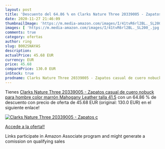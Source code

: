 ```yaml
---
layout: post
title: 'Descuento del 64.86 % en Clarks Nature Three 20339005 - Zapatos c'
date: 2020-11-27 21:46:09
thumbnailImage: 'https://m.media-amazon.com/images/I/41tvR6rl2BL._SL200_.jpg'
images: [ 'https://m.media-amazon.com/images/I/41tvR6rl2BL._SL200_.jpg' ]
comments: true
category: ofertas
author: ring
slug: B002SNAYAS
description:
actualPrice: 45.68 EUR
currency: EUR
price: 45.68
comparePrice: 130.0 EUR
inStock: true
prodname: Clarks Nature Three 20339005 - Zapatos casual de cuero nobuck para hombre  color marrón  Mahogany Leather   talla 41.5
---
```


Tienes [Clarks Nature Three 20339005 - Zapatos casual de cuero nobuck para hombre  color marrón  Mahogany Leather   talla 41.5](https://www.amazon.es/dp/B002SNAYAS/?tag=tolees-21) con un 64.86 % de descuento con precio de oferta de 45.68 EUR (original: 130.0 EUR) en el siguiente enlace!

[![Clarks Nature Three 20339005 - Zapatos c](https://m.media-amazon.com/images/I/41tvR6rl2BL._SL200_.jpg)](https://www.amazon.es/dp/B002SNAYAS/?tag=tolees-21)

[Accede a la oferta!!](https://www.amazon.es/dp/B002SNAYAS/?tag=tolees-21)

Links participate in Amazon Associate program and might generate a comission on qualifying sales


